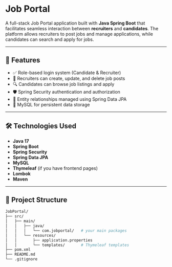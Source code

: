 # Job Portal

A full-stack Job Portal application built with **Java Spring Boot** that facilitates seamless interaction between **recruiters** and **candidates**. The platform allows recruiters to post jobs and manage applications, while candidates can search and apply for jobs.

---

## 🚀 Features

- ✅ Role-based login system (Candidate & Recruiter)
- 📝 Recruiters can create, update, and delete job posts
- 🔍 Candidates can browse job listings and apply
- 🛡️ Spring Security authentication and authorization
- 📂 Entity relationships managed using Spring Data JPA
- 🐘 MySQL for persistent data storage

---

## 🛠️ Technologies Used

- **Java 17**
- **Spring Boot**
- **Spring Security**
- **Spring Data JPA**
- **MySQL**
- **Thymeleaf** (if you have frontend pages)
- **Lombok**
- **Maven**

---

## 📁 Project Structure

```bash
JobPortal/
├── src/
│   ├── main/
│   │   ├── java/
│   │   │   └── com.jobportal/   # your main packages
│   │   └── resources/
│   │       ├── application.properties
│   │       └── templates/       # Thymeleaf templates
├── pom.xml
├── README.md
└── .gitignore
